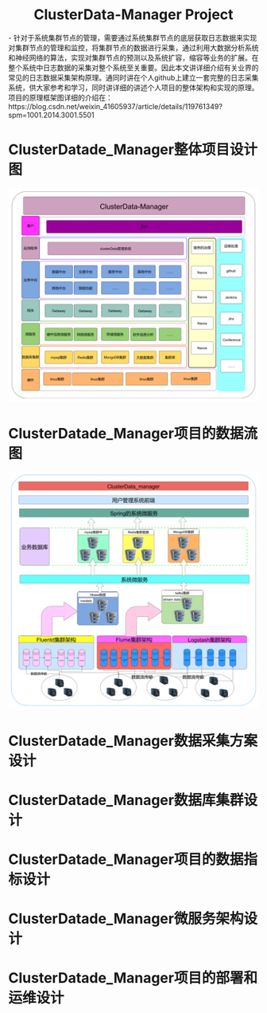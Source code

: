 <h1 align="center"> ClusterData-Manager Project</h1>
-  针对于系统集群节点的管理，需要通过系统集群节点的底层获取日志数据来实现对集群节点的管理和监控，将集群节点的数据进行采集，通过利用大数据分析系统和神经网络的算法，实现对集群节点的预测以及系统扩容，缩容等业务的扩展。在整个系统中日志数据的采集对整个系统至关重要。因此本文讲详细介绍有关业界的常见的日志数据采集架构原理。通同时讲在个人github上建立一套完整的日志采集系统，供大家参考和学习，同时讲详细的讲述个人项目的整体架构和实现的原理。项目的原理框架图详细的介绍在：https://blog.csdn.net/weixin_41605937/article/details/119761349?spm=1001.2014.3001.5501

# ClusterDatade_Manager整体项目设计图
 ![img](Architecture_design_schematic/ClusterDatamanger（1）.png)


# ClusterDatade_Manager项目的数据流图
 ![img](Architecture_design_schematic/ClusterDatamanger（2）.png)


# ClusterDatade_Manager数据采集方案设计


# ClusterDatade_Manager数据库集群设计

# ClusterDatade_Manager项目的数据指标设计

# ClusterDatade_Manager微服务架构设计

# ClusterDatade_Manager项目的部署和运维设计
